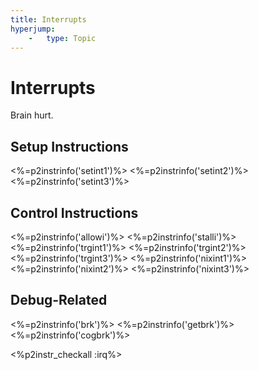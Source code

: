 ```yaml
---
title: Interrupts
hyperjump:
    -   type: Topic
---
```

# Interrupts

Brain hurt.

## Setup Instructions

<%=p2instrinfo('setint1')%>
<%=p2instrinfo('setint2')%>
<%=p2instrinfo('setint3')%>

## Control Instructions


<%=p2instrinfo('allowi')%>
<%=p2instrinfo('stalli')%>
<%=p2instrinfo('trgint1')%>
<%=p2instrinfo('trgint2')%>
<%=p2instrinfo('trgint3')%>
<%=p2instrinfo('nixint1')%>
<%=p2instrinfo('nixint2')%>
<%=p2instrinfo('nixint3')%>

## Debug-Related

<%=p2instrinfo('brk')%>
<%=p2instrinfo('getbrk')%>
<%=p2instrinfo('cogbrk')%>

<%p2instr_checkall :irq%>